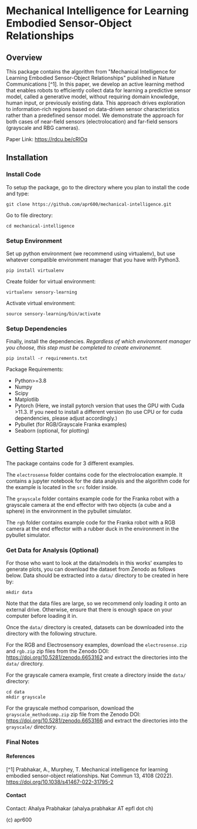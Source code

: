 # Mechanical Intelligence for Learning Embodied Sensor-Object Relationships

## Overview

This package contains the algorithm from "Mechanical Intelligence for Learning Embodied Sensor-Object Relationships" published in Nature Communications [^1]. In this paper, we develop an active learning method that enables robots to efficiently collect data for learning a predictive sensor model, called a generative model, without requiring domain knowledge, human input, or previously existing data. This approach drives exploration to information-rich regions based on data-driven sensor characteristics rather than a predefined sensor model. We demonstrate the approach for both cases of near-field sensors (electrolocation) and far-field sensors (grayscale and RBG cameras).

Paper Link: https://rdcu.be/cRIOq

## Installation

### Install Code

To setup the package, go to the directory where you plan to install the code and type:

    git clone https://github.com/apr600/mechanical-intelligence.git

Go to file directory:

    cd mechanical-intelligence

### Setup Environment

Set up python environment (we recommend using virtualenv), but use whatever compatible environment manager that you have with Python3.

    pip install virtualenv

Create folder for virtual environment:

    virtualenv sensory-learning

Activate virtual environment:

    source sensory-learning/bin/activate
### Setup Dependencies

Finally, install the dependencies. *Regardless of which environment manager you choose, this step must be completed to create environemnt.*

    pip install -r requirements.txt

Package Requirements:
- Python>=3.8
- Numpy
- Scipy
- Matplotlib
- Pytorch (Here, we install pytorch version that uses the GPU with Cuda >11.3. If you need to install a different version (to use CPU or for cuda dependencies, please adjust accordingly.)
- Pybullet (for RGB/Grayscale Franka examples)
- Seaborn (optional, for plotting)


## Getting Started

The package contains code for 3 different examples.

The `electrosense` folder contains code for the electrolocation example. It contains a jupyter notebook for the data analysis and the algorithm code for the example is located in the `src` folder inside.

The `grayscale` folder contains example code for the Franka robot with a grayscale camera at the end effector with two objects (a cube and a sphere) in the environment in the pybullet simulator.

The `rgb` folder contains example code for the Franka robot with a RGB camera at the end effector with a rubber duck in the environment in the pybullet simulator.

### Get Data for Analysis (Optional)
For those who want to look at the data/models in this works' examples to generate plots, you can download the dataset from Zenodo as follows below. Data should be extracted into a `data/` directory to be created in here by: 

    mkdir data
    
Note that the data files are large, so we recommend only loading it onto an external drive. Otherwise, ensure that there is enough space on your computer before loading it in.

Once the `data/` directory is created, datasets can be downloaded into the directory with the following structure. 

For the RGB and Electrosensory examples, download the `electrosense.zip` and `rgb.zip` zip files from the Zenodo DOI: <https://doi.org/10.5281/zenodo.6653162>  and extract the directories into the `data/` directory. 

For the grayscale camera example, first create a directory inside the `data/` directory: 

    cd data
    mkdir grayscale
    
For the grayscale method comparison, download the `grayscale_methodcomp.zip` zip file from the Zenodo DOI: <https://doi.org/10.5281/zenodo.6653166>  and extract the directories into the `grayscale/` directory.

### Final Notes

#### References

[^1] Prabhakar, A., Murphey, T. Mechanical intelligence for learning embodied sensor-object relationships. Nat Commun 13, 4108 (2022). https://doi.org/10.1038/s41467-022-31795-2

#### Contact

Contact: Ahalya Prabhakar (ahalya.prabhakar AT epfl dot ch)

(c) apr600

